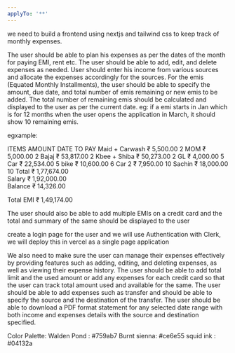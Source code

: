 ```yaml
---
applyTo: '**'
---
```

we need to build a frontend using nextjs and tailwind css to keep track of monthly expenses.

The user should be able to plan his expenses as per the dates of the month for paying EMI, rent etc.
The user should be able to add, edit, and delete expenses as needed.
User should enter his income from various sources and allocate the expenses accordingly for the sources.
For the emis (Equated Monthly Installments), the user should be able to specify the amount, due date, and total number of emis remaining or new emis to be added. The total number of remaining emis should be calculated and displayed to the user as per the current date. eg: if a emi starts in Jan which is for 12 months when the user opens the application in March, it should show 10 remaining emis.

egxample: 

ITEMS	AMOUNT	DATE TO  PAY
Maid + Carwash	 ₹ 5,500.00 	2
MOM	 ₹ 5,000.00 	2
Bajaj	 ₹ 53,817.00 	2
Kbee + Shiba	 ₹ 50,273.00 	2
GL	 ₹ 4,000.00 	5
Car	 ₹ 22,534.00 	5
bike	 ₹ 10,600.00 	6
Car 2	 ₹ 7,950.00 	10
Sachin	 ₹ 18,000.00 	10
Total 	 ₹ 1,77,674.00 	
Salary 	 ₹ 1,92,000.00 	
Balance		 ₹ 14,326.00 

Total EMI
 ₹ 1,49,174.00 

The user should also be able to add multiple EMIs on a credit card  and the total and summary of the same should be displayed to the user 

create a login page for the user  and we will use Authentication with Clerk, we will deploy this in vercel as a single page application

We also need to make sure the user can manage their expenses effectively by providing features such as adding, editing, and deleting expenses, as well as viewing their expense history.
The user should be able to add total limit and the used amount or add any expenses for each credit card so that the user can track total amount used and available for the same.
The user should be able to add expenses such as transfer and should be able to specify the source and the destination of the transfer.
The user should be able to download a PDF format statement for any selected date range with both income and expenses details with the source and destination specified.


Color Palette:
Walden Pond : #759ab7
Burnt sienna: #ce6e55
squid ink : #04132a